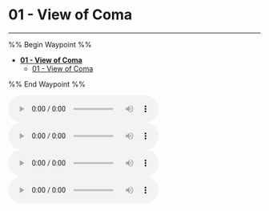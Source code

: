 # 01 - View of Coma

---

%% Begin Waypoint %%
- **[01 - View of Coma](../../../../..//The%20Project/Automated%20MIDI%20Files/01%20-%20View%20of%20Coma%20MIDI%20Layers/01%20-%20View%20of%20Coma/01%20-%20View%20of%20Coma.md)**
	- [01 - View of Coma](../../../../..//The%20Project/Automated%20MIDI%20Files/01%20-%20View%20of%20Coma%20MIDI%20Layers/01%20-%20View%20of%20Coma/01%20-%20View%20of%20Coma.md)

%% End Waypoint %%

![](../01%20-%20View%20of%20Coma_Bass.mid)
![](../01%20-%20View%20of%20Coma_Drums.mid)
![](../01%20-%20View%20of%20Coma_Other.mid)
![](01%20-%20View%20of%20Coma_Vocals.mid)